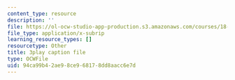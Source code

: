 ```yaml
---
content_type: resource
description: ''
file: https://ol-ocw-studio-app-production.s3.amazonaws.com/courses/18-01sc-single-variable-calculus-fall-2010/94ca99b42ae98ce968178dd8aacc6e7d_LpW6zanbSf8.srt
file_type: application/x-subrip
learning_resource_types: []
resourcetype: Other
title: 3play caption file
type: OCWFile
uid: 94ca99b4-2ae9-8ce9-6817-8dd8aacc6e7d
---
```

